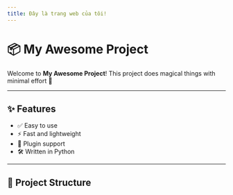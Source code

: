 ```yaml
---
title: Đây là trang web của tôi!
---
```

# 📦 My Awesome Project

Welcome to **My Awesome Project**! This project does magical things with minimal effort 🚀

---

## ✨ Features

- ✅ Easy to use
- ⚡ Fast and lightweight
- 🔌 Plugin support
- 🛠 Written in Python

---

## 📂 Project Structure
